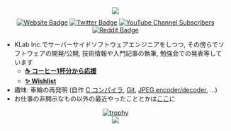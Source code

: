 <div style="display: block;" align="center"><img align="center" src="https://github-readme-stats.vercel.app/api?username=falgon&theme=tokyonight&show_icons=true&count_private=true&hide=contribs" /></div>

<div style="display: inline-block; margin-top: 10px;" align="center">
<a href="https://roki.dev"><img alt="Website Badge" src="https://img.shields.io/badge/website-roki.dev-blueviolet" /></a>
<a href="http://twitter.com/530506"><img alt="Twitter Badge" src="https://img.shields.io/twitter/follow/530506?label=Twitter&logo=twitter" /></a>
<a href="https://www.youtube.com/channel/UCyo5Uy1RIOYplAB4GXTA_4A"><img alt="YouTube Channel Subscribers" src="https://img.shields.io/youtube/channel/subscribers/UCyo5Uy1RIOYplAB4GXTA_4A" /></a>
<a href="https://www.reddit.com/user/r0k1"><img alt="Reddit Badge" src="https://img.shields.io/reddit/user-karma/combined/yutkat?label=Reddit&logo=reddit&style=flat" /></a>
</div>

- KLab Inc.でサーバーサイドソフトウェアエンジニアをしつつ, その傍らでソフトウェアの開発/公開, 技術情報や入門記事の執筆, 勉強会での発表等しています
    - **[:coffee: コーヒー1杯分から応援](https://www.buymeacoffee.com/roki)**
    - **[:sparkles: Wishlist](https://www.amazon.co.jp/hz/wishlist/ls/1NF4D88PJD2HM?ref_=wl_share)**
- 趣味: 車輪の再発明 (自作 [C コンパイラ](https://github.com/falgon/htcc), [Git](https://github.com/falgon/hmgit), [JPEG encoder/decoder](https://github.com/falgon/jpezy), ...)
- お仕事の非開示なもの以外の最近やったこととかは[ここ](./portfolio.md)に

<div align="center">
<a href="https://github.com/ryo-ma/github-profile-trophy"><img alt="trophy" src="https://github-profile-trophy.vercel.app/?username=falgon&theme=onedark&column=3&margin-w=15&margin-h=15&no-frame=true&no-bg=true" /></a>
</div>
<div align="center">
<img style="display:inline-block;"src="https://komarev.com/ghpvc/?username=falgon&color=blue" />
</div>
